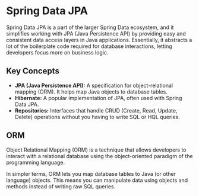 # Spring Data JPA

Spring Data JPA is a part of the larger Spring Data ecosystem, and it simplifies working with JPA (Java Persistence API) by providing easy and consistent data access layers in Java applications. Essentially, it abstracts a lot of the boilerplate code required for database interactions, letting developers focus more on business logic.

## Key Concepts

* **JPA (Java Persistence API):** A specification for object-relational mapping (ORM). It helps map Java objects to database tables.
* **Hibernate:** A popular implementation of JPA, often used with Spring Data JPA.
* **Repositories:** Interfaces that handle CRUD (Create, Read, Update, Delete) operations without you having to write SQL or HQL queries.

## ORM

Object Relational Mapping (ORM) is a technique that allows developers to interact with a relational database using the object-oriented paradigm of the programming language.

In simpler terms, ORM lets you map database tables to Java (or other language) objects. This means you can manipulate data using objects and methods instead of writing raw SQL queries.